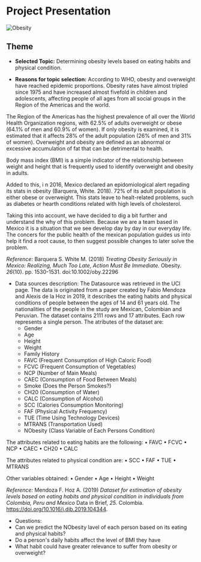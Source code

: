 # Project Presentation

![Obesity](https://user-images.githubusercontent.com/95836718/169713265-3e8c5c34-352d-46da-8a41-723e5591649c.jpg)


## Theme

- **Selected Topic:** Determining obesity levels based on eating habits and physical condition.

- **Reasons for topic selection:** 
According to WHO, obesity and overweight have reached epidemic proportions. Obesity rates have almost tripled since 1975 and have increased almost fivefold in children and adolescents, affecting people of all ages from all social groups in the Region of the Americas and the world.

The Region of the Americas has the highest prevalence of all over the World Health Organization regions, with 62.5% of adults overweight or obese (64.1% of men and 60.9% of women). If only obesity is examined, it is estimated that it affects 28% of the adult population (26% of men and 31% of women).
Overweight and obesity are defined as an abnormal or excessive accumulation of fat that can be detrimental to health.

Body mass index (BMI) is a simple indicator of the relationship between weight and height that is frequently used to identify overweight and obesity in adults.

Added to this, i n 2016, Mexico declared an epidomiological alert regading its stats in obesity (Barquera, White. 2018). 72% of its adult population is either obese or overweight. This stats leave to healt-related problems, such as diabetes or hearth conditions related with high levels of cholesterol. 

Taking this into account, we have decided to dig a bit further and understand the why of this problem. Because we are a team based in Mexico it is a situation that we see develop day by day in our everyday life. The concers for the public health of the mexican population guides us into help it find a root cause, to then suggest possible changes to later solve the problem.

*Reference:* Barquera S. White M. (2018) *Treating Obesity Seriously in Mexico: Realizing, Much Too Late, Action Must Be Immediate.* Obesity. *26*(10). pp. 1530-1531. doi:10.1002/oby.22296 

- Data sources description: The Datasource was retrieved in the UCI page. The data is originated from a paper created by Fabio Mendoza and Alexis de la Hoz in 2019, it describes the eating habits and physical conditions of people between the ages of 14 and 61 years old. The nationalities of the people in the study are Mexican, Colombian and Peruvian. The dataset contains 2111 rows and 17 attributes. Each row represents a single person. 
The atributes of the dataset are:
  - Gender
  - Age
  - Height
  - Weight
  - Family History
  - FAVC (Frequent Consumption of High Caloric Food)
  - FCVC (Frequent Consumption of Vegetables)
  - NCP (Number of Main Meals)
  - CAEC (Consumption of Food Between Meals)
  - Smoke (Does the Person Smokes?)
  - CH20 (Consumption of Water)
  - CALC (Consumption of Alcohol)
  - SCC (Calories Consumption Monitoring)
  - FAF (Physical Activity Frequency)
  - TUE (Time Using Technology Devices)
  - MTRANS (Transportation Used)
  - NObesity (Class Variable of Each Persons Condition)

The attributes related to eating habits are the following:
•	FAVC
•	FCVC
•	NCP
•	CAEC
•	CH20
•	CALC

The attributes related to physical condition are:
•	SCC
•	FAF
• TUE
•	MTRANS

Other variables obtained:
•	Gender
•	Age
•	Height 
•	Weight

  
  *Reference:* Mendoza F. Hoz A. (2019) *Dataset for estimation of obesity levels based on eating habits and physical condition in individuals from Colombia, Peru and    Mexico* Data in Brief, *25.* Colombia. https://doi.org/10.1016/j.dib.2019.104344.


- Questions: 
- Can we predict the NObesity lavel of each person based on its eating and physical habits? 
- Do a person's daily habits affect the level of BMI they have
-	What habit could have greater relevance to suffer from obesity or overweight?
 
